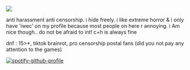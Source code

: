 ![](https://files.catbox.moe/vnn1hu.gif)

anti harassment anti censorship. i hide freely. i like extreme horror & i only have 'iwec' on my profile because most people on here r annoying. i Am nice though.. do not be afraid to int! c+h is always fine

dnf : 15>*, tiktok brainrot, pro censorship postal fans (did you not pay any attention to the games)


[![spotify-github-profile](https://spotify-github-profile.kittinanx.com/api/view?uid=autumngray08&cover_image=true&theme=novatorem&show_offline=false&background_color=121212&interchange=false&bar_color=53b14f&bar_color_cover=false)](https://github.com/kittinan/spotify-github-profile)
